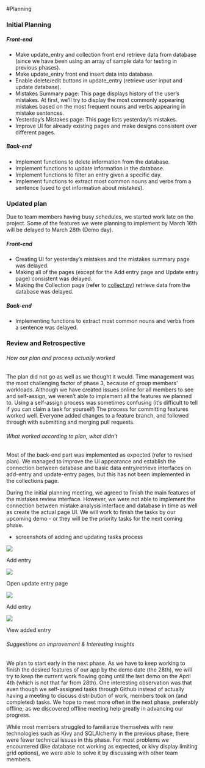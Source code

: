 #Planning 

### Initial Planning
##### Front-end
- Make update_entry and collection front end retrieve data from database 
(since we have been using an array of sample data for testing in previous phases).
- Make update_entry front end insert data into database.
- Enable delete/edit buttons in update_entry (retrieve user input and update database).
- Mistakes Summary page: This page displays history of the user’s mistakes. At first, we’ll try to display the most 
commonly appearing  mistakes based on the most frequent nouns and verbs appearing in mistake sentences. 
- Yesterday’s Mistakes page: This page lists yesterday’s mistakes. 
- Improve UI for already existing pages and make designs consistent over different pages.

##### Back-end 
- Implement functions to delete information from the database.
- Implement functions to update information in the database. 
- Implement functions to filter an entry given a specific day. 
- Implement functions to extract most common nouns and verbs from a sentence (used to get information about mistakes).


### Updated plan
Due to team members having busy schedules, we started work late on the project. Some of the features we were planning to implement by March 16th will be delayed to March 28th (Demo day).

##### Front-end
- Creating UI for yesterday’s mistakes and the mistakes summary page was delayed. 
- Making all of the pages (except for the Add entry page and Update entry page) consistent was delayed.
- Making the Collection page (refer to [collect.py](https://github.com/csc301-winter-2016/project-team12/blob/master/collect.py))  retrieve data from the database was delayed.

##### Back-end
- Implementing functions to extract most common nouns and verbs from a sentence was delayed.


### Review and Retrospective
###### How our plan and process actually worked
The plan did not go as well as we thought it would. Time management was the most challenging factor of phase 3, because of group members’ workloads. Although we have created issues online for all members to see and self-assign, we weren’t able to implement all the features we planned to. Using a self-assign process was sometimes confusing (it’s difficult to tell if you can claim a task for yourself) The process for committing features worked well. Everyone added changes to a feature branch, and followed through with submitting and merging pull requests.

###### What worked according to plan, what didn't
Most of the back-end part was implemented as expected (refer to revised plan). We managed to improve the UI appearance and establish the connection between database and basic data entry/retrieve interfaces on add-entry and update-entry pages, but this has not been implemented in the collections page.

During the initial planning meeting, we agreed to finish the main features of the mistakes review interface. However, we were not able to implement the connection between mistake analysis interface and database in time as well as create the actual page UI. We will work to finish the tasks by our upcoming demo - or they will be the priority tasks for the next coming phase.

- screenshots of adding and updating tasks process

![](https://github.com/csc301-winter-2016/project-team12/blob/master/doc/phase3/images/screenshot-addentry.png)

Add entry

![](https://github.com/csc301-winter-2016/project-team12/blob/master/doc/phase3/images/screenshot-updateentry1.png)

Open update entry page

![](https://github.com/csc301-winter-2016/project-team12/blob/master/doc/phase3/images/screenshot-updateentry2.png)

Add entry

![](https://github.com/csc301-winter-2016/project-team12/blob/master/doc/phase3/images/screenshot-updateentry3.png)

View added entry

###### Suggestions on improvement & Interesting insights
We plan to start early in the next phase. As we have to keep working to finish the desired features of our app by the demo date (the 28th), we will try to keep the current work flowing going until the last demo on the April 4th (which is not that far from 28th). One interesting observation was that even though we self-assigned tasks through Github instead of actually having a meeting to discuss distribution of work, members took on (and completed) tasks. We hope to meet more often in the next phase, preferably offline, as we discovered offline meeting help greatly in advancing our progress.

While most members struggled to familiarize themselves with new technologies such as Kivy and SQLAlchemy in the previous phase, there were fewer technical issues in this phase. For most problems we encountered (like database not working as expected, or kivy display limiting grid options), we were able to solve it by discussing with other team members.

